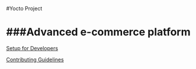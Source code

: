 #Yocto Project

###Advanced e-commerce platform
====================

[Setup for Developers](doc/SETUP.md)

[Contributing Guidelines](CONTRIBUTING.md)
